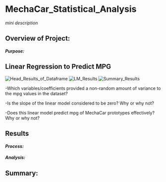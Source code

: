 # **MechaCar_Statistical_Analysis**
*mini description*


## Overview of Project:
#### *Purpose:*


## Linear Regression to Predict MPG

![Head_Results_of_Dataframe](Head_MCdf.png)
![LM_Results](LM_MCdf.png)
![Summary_Results](Summary_MCdf.png)

-Which variables/coefficients provided a non-random amount of variance to the mpg values in the dataset?

-Is the slope of the linear model considered to be zero? Why or why not?

-Does this linear model predict mpg of MechaCar prototypes effectively? Why or why not?







## Results 
#### *Process:*
#### *Analysis:*
## Summary:




